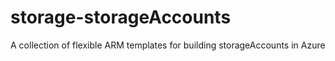# storage-storageAccounts
A collection of flexible ARM templates for building storageAccounts in Azure
